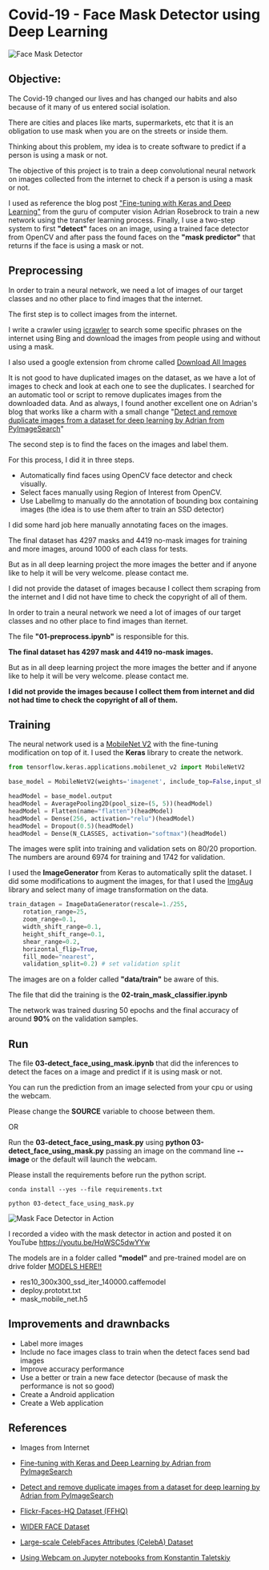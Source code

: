# Covid-19 - Face Mask Detector using Deep Learning

![Face Mask Detector](images/my.png)
## Objective:

The Covid-19 changed our lives and has changed our habits and also because of it many of us entered social isolation.

There are cities and places like marts, supermarkets, etc that it is an obligation to use mask when you are on the streets or inside them.

Thinking about this problem, my idea is to create software to predict if a person is using a mask or not.

The objective of this project is to train a deep convolutional neural network on images collected from the internet to check if a person is using a mask or not.

I used as reference the blog post ["Fine-tuning with Keras and Deep Learning"](https://www.pyimagesearch.com/2019/06/03/fine-tuning-with-keras-and-deep-learning/) from the guru of computer vision Adrian Rosebrock to train a new network using the transfer learning process.
Finally, I use a two-step system to first **"detect"** faces on an image, using a trained face detector from OpenCV and after pass the found faces on the **"mask predictor"** that returns if the face is using a mask or not.


## Preprocessing

In order to train a neural network, we need a lot of images of our target classes and no other place to find images that the internet.

The first step is to collect images from the internet.

I write a crawler using [icrawler](https://pypi.org/project/icrawler/) to search some specific phrases on the internet using Bing and download the images from people using and without using a mask.

I also used a google extension from chrome called  [Download All Images](https://chrome.google.com/webstore/detail/download-all-images/ifipmflagepipjokmbdecpmjbibjnakm)

It is not good to have duplicated images on the dataset, as we have a lot of images to check and look at each one to see the duplicates. I searched for an automatic tool or script to remove duplicates images from the downloaded data. And as always, I found another excellent one on Adrian's blog that works like a charm with a small change "[Detect and remove duplicate images from a dataset for deep learning by Adrian from PyImageSearch](https://www.pyimagesearch.com/2020/04/20/detect-and-remove-duplicate-images-from-a-dataset-for-deep-learning/)"

The second step is to find the faces on the images and label them.

For this process, I did it in three steps.
- Automatically find faces using OpenCV face detector and check visually.
- Select faces manually using Region of Interest from OpenCV.
- Use LabelImg to manually do the annotation of bounding box containing images (the idea is to use them after to train an SSD detector)

I did some hard job here manually annotating faces on the images.

The final dataset has 4297 masks and 4419 no-mask images for training and more images, around 1000 of each class for tests.

But as in all deep learning project the more images the better and if anyone like to help it will be very welcome. please contact me.

I did not provide the dataset of images because I collect them scraping from the internet and I did not have time to check the copyright of all of them.

In order to train a neural network we need a lot of images of our target classes and no other place to find images than iternet.

The file **"01-preprocess.ipynb"** is responsible for this.


**The final dataset has 4297 mask and 4419 no-mask images.**

But as in all deep learning project the more images the better and if anyone like to help it will be very welcome. please contact me.

**I did not provide the images because I collect them from internet and did not had time to check the copyright of all of them.**

## Training

The neural network used is a [MobileNet V2](https://keras.io/applications/) with the fine-tuning modification on top of it. I used the **Keras** library to create the network.

```python
from tensorflow.keras.applications.mobilenet_v2 import MobileNetV2

base_model = MobileNetV2(weights='imagenet', include_top=False,input_shape=None, input_tensor=input_tensor)

headModel = base_model.output
headModel = AveragePooling2D(pool_size=(5, 5))(headModel)
headModel = Flatten(name="flatten")(headModel)
headModel = Dense(256, activation="relu")(headModel)
headModel = Dropout(0.5)(headModel)
headModel = Dense(N_CLASSES, activation="softmax")(headModel)
```

The images were split into training and validation sets on 80/20 proportion. The numbers are around 6974 for training and 1742 for validation. 

I used the **ImageGenerator** from Keras to automatically split the dataset. I did some modifications to augment the images, for that I used the [ImgAug](https://github.com/aleju/imgaug) library and select many of image transformation on the data.

``` python
train_datagen = ImageDataGenerator(rescale=1./255,
    rotation_range=25,
    zoom_range=0.1,
    width_shift_range=0.1,
    height_shift_range=0.1,
    shear_range=0.2,
    horizontal_flip=True,
    fill_mode="nearest",
    validation_split=0.2) # set validation split
```

The images are on a folder called **"data/train"** be aware of this.

The file that did the training is the **02-train_mask_classifier.ipynb**

The network was trained dusring 50 epochs and the final accuracy of around **90%** on the validation samples.

## Run

The file **03-detect_face_using_mask.ipynb** that did the inferences to detect the faces on a image and predict if it is using mask or not.

You can run the prediction from an image selected from your cpu or using the webcam.

Please change the **SOURCE** variable to choose between them.

OR

Run the **03-detect_face_using_mask.py** using **python 03-detect_face_using_mask.py** passing an image on the command line **--image** or the default will launch the webcam. 

Please install the requirements before run the python script.

``` shell
conda install --yes --file requirements.txt

python 03-detect_face_using_mask.py
```

![Mask Face Detector in Action](images/Mask_Detector_using_Deep_Learning.gif)

I recorded a video with the mask detector in action and posted it on YouTube https://youtu.be/HqWSC5dwYYw

The models are in a folder called **"model"** and pre-trained model are on drive folder [MODELS HERE!!](https://drive.google.com/open?id=1WNttcVDXo49R9hTG3P3J5iHB73dNTf2B)
- res10_300x300_ssd_iter_140000.caffemodel
- deploy.prototxt.txt
- mask_mobile_net.h5

## Improvements and drawnbacks

- Label more images
- Include no face images class to train when the detect faces send bad images
- Improve accuracy performance
- Use a better or train a new face detector (because of mask the performance is not so good)
- Create a Android application
- Create a Web application

## References
- Images from Internet

- [Fine-tuning with Keras and Deep Learning by Adrian from PyImageSearch](https://www.pyimagesearch.com/2019/06/03/fine-tuning-with-keras-and-deep-learning/)

- [Detect and remove duplicate images from a dataset for deep learning by Adrian from PyImageSearch](https://www.pyimagesearch.com/2020/04/20/detect-and-remove-duplicate-images-from-a-dataset-for-deep-learning/)

- [Flickr-Faces-HQ Dataset (FFHQ)](https://github.com/NVlabs/ffhq-dataset)

- [WIDER FACE Dataset](http://shuoyang1213.me/WIDERFACE/)

- [Large-scale CelebFaces Attributes (CelebA) Dataset](http://mmlab.ie.cuhk.edu.hk/projects/CelebA.html)

- [Using Webcam on Jupyter notebooks from Konstantin Taletskiy](https://github.com/ktaletsk/NCCV/blob/master/1_OpenCV_Jupyter_webcam.ipynb)